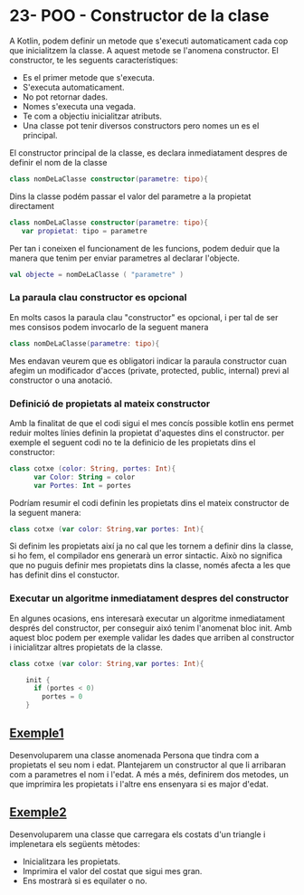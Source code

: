 # 23- POO - Constructor de la clase

A Kotlin, podem definir un metode que s'executi automaticament cada cop que inicialitzem la classe. A aquest metode se l'anomena constructor. El constructor, te les seguents característiques:
* Es el primer metode que s'executa.
* S'executa automaticament.
* No pot retornar dades.
* Nomes s'executa una vegada.
* Te com a objectiu inicialitzar atributs.
* Una classe pot tenir diversos constructors pero nomes un es el principal.

El constructor principal de la classe, es declara inmediatament despres de definir el nom de la classe

```kotlin
class nomDeLaClasse constructor(parametre: tipo){
```

Dins la classe podém passar el valor del parametre a la propietat directament

```kotlin
class nomDeLaClasse constructor(parametre: tipo){
   var propietat: tipo = parametre
```

Per tan i coneixen el funcionament de les funcions, podem deduir que la manera que tenim per enviar parametres al declarar l'objecte.

```kotlin
val objecte = nomDeLaClasse ( "parametre" )
```

### La paraula clau constructor es opcional
 
En molts casos la paraula clau "constructor" es opcional, i per tal de ser mes consisos podem invocarlo de la seguent manera

```kotlin
class nomDeLaClasse(parametre: tipo){
```

Mes endavan veurem que es obligatori indicar la paraula constructor cuan afegim un modificador d'acces (private, protected, public, internal) previ al constructor o una anotació.

### Definició de propietats al mateix constructor

Amb la finalitat de que el codi sigui el mes concís possible kotlin ens permet reduir moltes línies definin la propietat d'aquestes dins el constructor. per exemple el seguent codi no te la definicio de les propietats dins el constructor:

```kotlin
class cotxe (color: String, portes: Int){
      var Color: String = color
      var Portes: Int = portes
```

Podríam resumir el codi definin les propietats dins el mateix constructor de la seguent manera:

```kotlin
class cotxe (var color: String,var portes: Int){
```

Si definim les propietats així ja no cal que les tornem a definir dins la classe, si ho fem, el compilador ens generarà un error sintactic. Això no significa que no puguis definir mes propietats dins la classe, només afecta a les que has definit dins el constuctor.

### Executar un algoritme inmediatament despres del constructor

En algunes ocasions, ens interesarà executar un algoritme inmediatament després del constructor, per conseguir aixó tenim l'anomenat bloc init. Amb aquest bloc podem per exemple validar les dades que  arriben al constructor i inicialitzar altres propietats de la classe.

```kotlin
class cotxe (var color: String,var portes: Int){

    init {
      if (portes < 0)
        portes = 0
    }
```

## [Exemple1](https://github.com/marcmoiagese/curskotlin/blob/master/23-POO-Constructor_de_la_classe/Esemple1/src/main/kotlin/Main.kt)

Desenvoluparem una classe anomenada Persona que tindra com a propietats el seu nom i edat. Plantejarem un constructor al que li arribaran com a parametres el nom i l'edat.
A més a més, definirem dos metodes, un que imprimira les propietats i l'altre ens ensenyara si es major d'edat.


## [Exemple2](https://github.com/marcmoiagese/curskotlin/blob/master/23-POO-Constructor_de_la_classe/Exemple2/src/main/kotlin/Main.kt)

Desenvoluparem una classe que carregara els costats d'un triangle i implenetara els següents mètodes:
* Inicialitzara les propietats.
* Imprimira el valor del costat que sigui mes gran.
* Ens mostrarà si es equilater o no.


